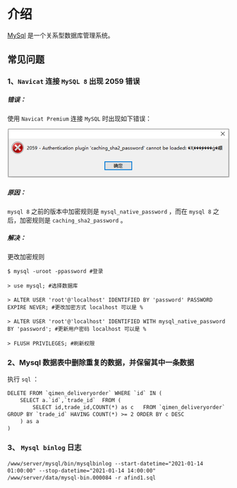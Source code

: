 # 介绍

[MySql](https://www.mysql.com/) 是一个关系型数据库管理系统。



## 常见问题

### 1、`Navicat` 连接 `MySQL 8` 出现 2059 错误

##### 错误：

使用 `Navicat Premium` 连接 `MySQL` 时出现如下错误：

![2059](mysql.assets/20190408093327.png)

##### 原因：

`mysql 8` 之前的版本中加密规则是 `mysql_native_password` ，而在 `mysql 8` 之后，加密规则是 `caching_sha2_password` 。

##### 解决：

更改加密规则

```mysql
$ mysql -uroot -ppassword #登录

> use mysql; #选择数据库

> ALTER USER 'root'@'localhost' IDENTIFIED BY 'password' PASSWORD EXPIRE NEVER; #更改加密方式 localhost 可以是 %

> ALTER USER 'root'@'localhost' IDENTIFIED WITH mysql_native_password BY 'password'; #更新用户密码 localhost 可以是 %

> FLUSH PRIVILEGES; #刷新权限
```



### 2、Mysql 数据表中删除重复的数据，并保留其中一条数据

执行 `sql` ：

```mysql
DELETE FROM `qimen_deliveryorder` WHERE `id` IN (
	SELECT a.`id`,`trade_id`  FROM (
    	SELECT id,trade_id,COUNT(*) as c   FROM `qimen_deliveryorder` GROUP BY `trade_id` HAVING COUNT(*) >= 2 ORDER BY c DESC
    ) as a 
)
```



### 3、 `Mysql binlog` 日志

```shell
/www/server/mysql/bin/mysqlbinlog --start-datetime="2021-01-14 01:00:00" --stop-datetime="2021-01-14 14:00:00" /www/server/data/mysql-bin.000084 -r afind1.sql
```

